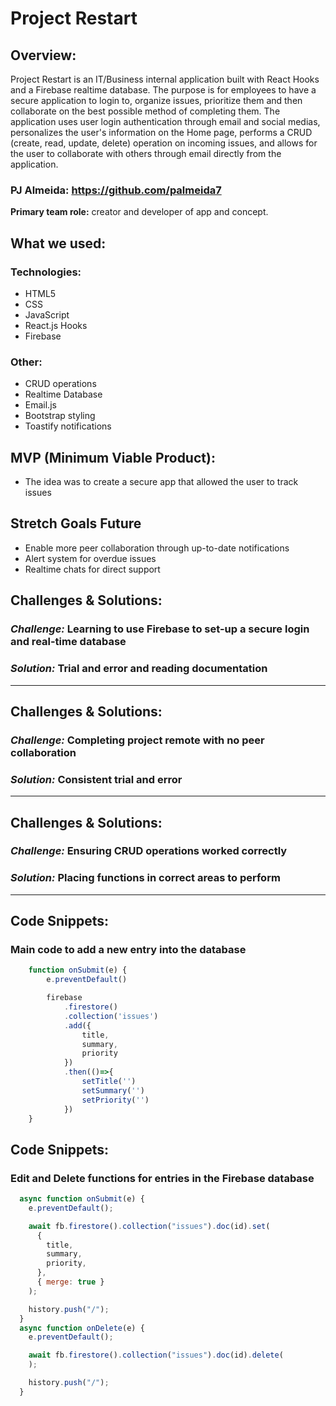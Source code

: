 # Project Restart
## Overview: 
Project Restart is an IT/Business internal application built with React Hooks and a Firebase realtime database.
The purpose is for employees to have a secure application to login to, organize issues, prioritize them and then collaborate
on the best possible method of completing them. The application uses user login authentication through email and social medias,
personalizes the user's information on the Home page, performs a CRUD (create, read, update, delete) operation on incoming issues,
and allows for the user to collaborate with others through email directly from the application.

### PJ Almeida: https://github.com/palmeida7
**Primary team role:** creator and developer of app and concept. 

## What we used:
### Technologies:
- HTML5
- CSS
- JavaScript
- React.js Hooks
- Firebase

### Other:
- CRUD operations
- Realtime Database
- Email.js
- Bootstrap styling
- Toastify notifications

## MVP (Minimum Viable Product):
- The idea was to create a secure app that allowed the user to track issues

## Stretch Goals Future
- Enable more peer collaboration through up-to-date notifications
- Alert system for overdue issues
- Realtime chats for direct support

## Challenges & Solutions:
### ***Challenge:*** Learning to use Firebase to set-up a secure login and real-time database
### ***Solution:*** Trial and error and reading documentation
___

## Challenges & Solutions:
### ***Challenge:*** Completing project remote with no peer collaboration
### ***Solution:*** Consistent trial and error
___

## Challenges & Solutions:
### ***Challenge:*** Ensuring CRUD operations worked correctly
### ***Solution:*** Placing functions in correct areas to perform 
___

## Code Snippets:
### Main code to add a new entry into the database
``` javascript
    function onSubmit(e) {
        e.preventDefault()

        firebase
            .firestore()
            .collection('issues')
            .add({
                title,
                summary,
                priority
            })
            .then(()=>{
                setTitle('')
                setSummary('')
                setPriority('')
            })
    }
```

## Code Snippets:
### Edit and Delete functions for entries in the Firebase database
``` javascript
  async function onSubmit(e) {
    e.preventDefault();

    await fb.firestore().collection("issues").doc(id).set(
      {
        title,
        summary,
        priority,
      },
      { merge: true }
    );

    history.push("/");
  }
  async function onDelete(e) {
    e.preventDefault();

    await fb.firestore().collection("issues").doc(id).delete(
    );

    history.push("/");
  }
```
